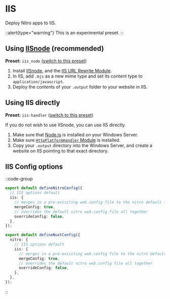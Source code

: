 # IIS

Deploy Nitro apps to IIS.

::alert{type="warning"}
This is an experimental preset.
::

## Using [IISnode](https://github.com/Azure/iisnode) (recommended)

**Preset:** `iis_node` ([switch to this preset](/deploy/#changing-the-deployment-preset))

1. Install [IISnode](https://github.com/azure/iisnode/releases), and the [IIS URL Rewrite Module](https://www.iis.net/downloads/microsoft/url-rewrite).
2. In IIS, add `.mjs` as a new mime type and set its content type to `application/javascript`.
3. Deploy the contents of your `.output` folder to your website in IIS.

## Using IIS directly

**Preset:** `iis-handler` ([switch to this preset](/deploy/#changing-the-deployment-preset))

If you do not wish to use IISnode, you can use IIS directly.

1. Make sure that [Node.js](https://nodejs.org/en/) is installed on your Windows Server.
2. Make sure [`HttpPlatformHandler` Module](https://www.iis.net/downloads/microsoft/httpplatformhandler) is installed.
3. Copy your `.output` directory into the Windows Server, and create a website on IIS pointing to that exact directory.

## IIS Config options

::code-group

```ts [nitro.config.ts]
export default defineNitroConfig({
  // IIS options default
  iis: {
    // merges in a pre-exisiting web.config file to the nitro default file
    mergeConfig: true,
    // overrides the default nitro web.config file all together
    overrideConfig: false,
  },
});
```

```ts [nuxt.config.ts]
export default defineNuxtConfig({
  nitro: {
    // IIS options default
    iis: {
      // merges in a pre-exisiting web.config file to the nitro default file
      mergeConfig: true,
      // overrides the default nitro web.config file all together
      overrideConfig: false,
    },
  },
});
```

::
